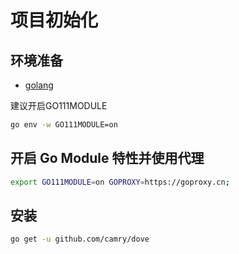 # 项目初始化

## 环境准备

- [golang](https://go.dev/dl/)

建议开启GO111MODULE

```bash
go env -w GO111MODULE=on
```

## 开启 Go Module 特性并使用代理

```bash
export GO111MODULE=on GOPROXY=https://goproxy.cn;
```

## 安装

```bash
go get -u github.com/camry/dove
```
